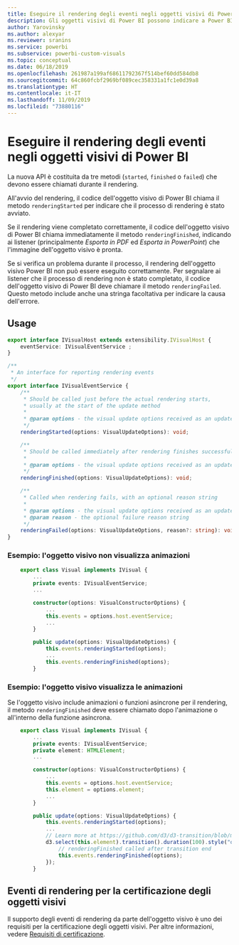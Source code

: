 ```yaml
---
title: Eseguire il rendering degli eventi negli oggetti visivi di Power BI
description: Gli oggetti visivi di Power BI possono indicare a Power BI che sono pronti per l'esportazione in PowerPoint o PDF.
author: Yarovinsky
ms.author: alexyar
ms.reviewer: sranins
ms.service: powerbi
ms.subservice: powerbi-custom-visuals
ms.topic: conceptual
ms.date: 06/18/2019
ms.openlocfilehash: 261987a199af68611792367f514bef60dd584db8
ms.sourcegitcommit: 64c860fcbf2969bf089cec358331a1fc1e0d39a8
ms.translationtype: HT
ms.contentlocale: it-IT
ms.lasthandoff: 11/09/2019
ms.locfileid: "73880116"
---
```

# <a name="render-events-in-power-bi-visuals"></a>Eseguire il rendering degli eventi negli oggetti visivi di Power BI

La nuova API è costituita da tre metodi (`started`, `finished` o `failed`) che devono essere chiamati durante il rendering.

All'avvio del rendering, il codice dell'oggetto visivo di Power BI chiama il metodo `renderingStarted` per indicare che il processo di rendering è stato avviato.

Se il rendering viene completato correttamente, il codice dell'oggetto visivo di Power BI chiama immediatamente il metodo `renderingFinished`, indicando ai listener (principalmente *Esporta in PDF* ed *Esporta in PowerPoint*) che l'immagine dell'oggetto visivo è pronta.

Se si verifica un problema durante il processo, il rendering dell'oggetto visivo Power BI non può essere eseguito correttamente. Per segnalare ai listener che il processo di rendering non è stato completato, il codice dell'oggetto visivo di Power BI deve chiamare il metodo `renderingFailed`. Questo metodo include anche una stringa facoltativa per indicare la causa dell'errore.

## <a name="usage"></a>Usage

```typescript
export interface IVisualHost extends extensibility.IVisualHost {
    eventService: IVisualEventService ;
}

/**
 * An interface for reporting rendering events
 */
export interface IVisualEventService {
    /**
     * Should be called just before the actual rendering starts, 
     * usually at the start of the update method
     *
     * @param options - the visual update options received as an update parameter
     */
    renderingStarted(options: VisualUpdateOptions): void;

    /**
     * Should be called immediately after rendering finishes successfully
     * 
     * @param options - the visual update options received as an update parameter
     */
    renderingFinished(options: VisualUpdateOptions): void;

    /**
     * Called when rendering fails, with an optional reason string
     * 
     * @param options - the visual update options received as an update parameter
     * @param reason - the optional failure reason string
     */
    renderingFailed(options: VisualUpdateOptions, reason?: string): void;
}
```

### <a name="sample-the-visual-displays-no-animations"></a>Esempio: l'oggetto visivo non visualizza animazioni

```typescript
    export class Visual implements IVisual {
        ...
        private events: IVisualEventService;
        ...

        constructor(options: VisualConstructorOptions) {
            ...
            this.events = options.host.eventService;
            ...
        }

        public update(options: VisualUpdateOptions) {
            this.events.renderingStarted(options);
            ...
            this.events.renderingFinished(options);
        }
```

### <a name="sample-the-visual-displays-animations"></a>Esempio: l'oggetto visivo visualizza le animazioni

Se l'oggetto visivo include animazioni o funzioni asincrone per il rendering, il metodo `renderingFinished` deve essere chiamato dopo l'animazione o all'interno della funzione asincrona.

```typescript
    export class Visual implements IVisual {
        ...
        private events: IVisualEventService;
        private element: HTMLElement;
        ...

        constructor(options: VisualConstructorOptions) {
            ...
            this.events = options.host.eventService;
            this.element = options.element;
            ...
        }

        public update(options: VisualUpdateOptions) {
            this.events.renderingStarted(options);
            ...
            // Learn more at https://github.com/d3/d3-transition/blob/master/README.md#transition_end
            d3.select(this.element).transition().duration(100).style("opacity","0").end().then(() => {
                // renderingFinished called after transition end
                this.events.renderingFinished(options);
            });
        }
```

## <a name="rendering-events-for-visual-certification"></a>Eventi di rendering per la certificazione degli oggetti visivi

Il supporto degli eventi di rendering da parte dell'oggetto visivo è uno dei requisiti per la certificazione degli oggetti visivi. Per altre informazioni, vedere [Requisiti di certificazione](https://docs.microsoft.com/power-bi/power-bi-custom-visuals-certified?#certification-requirements).

